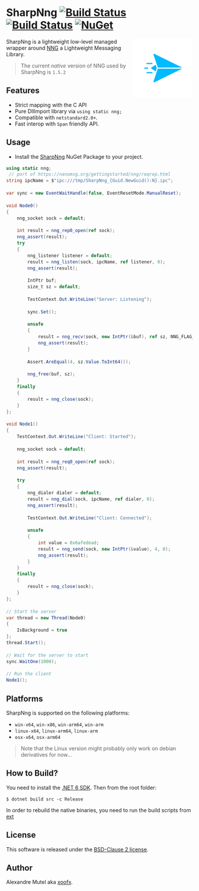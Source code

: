 # SharpNng [![Build Status](https://github.com/xoofx/SharpNng/workflows/managed/badge.svg?branch=main)](https://github.com/xoofx/SharpNng/actions) [![Build Status](https://github.com/xoofx/SharpNng/workflows/native/badge.svg?branch=main)](https://github.com/xoofx/SharpNng/actions) [![NuGet](https://img.shields.io/nuget/v/SharpNng.svg)](https://www.nuget.org/packages/SharpNng/)

<img align="right" width="160px" height="160px" src="img/logo.png">

SharpNng is a lightweight low-level managed wrapper around [NNG](https://nng.nanomsg.org/) a Lightweight Messaging Library.

> The current _native_ version of NNG used by SharpNng is `1.5.2`

## Features

- Strict mapping with the C API
- Pure DllImport library via `using static nng;`
- Compatible with `netstandard2.0+`.
- Fast interop with `Span` friendly API.

## Usage

- Install the [SharpNng](https://www.nuget.org/packages/SharpNng/) NuGet Package to your project.

```c#
using static nng;
 // port of https://nanomsg.org/gettingstarted/nng/reqrep.html
string ipcName = $"ipc:///tmp/SharpNng_{Guid.NewGuid():N}.ipc";

var sync = new EventWaitHandle(false, EventResetMode.ManualReset);

void Node0()
{
    nng_socket sock = default;

    int result = nng_rep0_open(ref sock);
    nng_assert(result);
    try
    {
        nng_listener listener = default;
        result = nng_listen(sock, ipcName, ref listener, 0);
        nng_assert(result);

        IntPtr buf;
        size_t sz = default;

        TestContext.Out.WriteLine("Server: Listening");

        sync.Set();

        unsafe
        {
            result = nng_recv(sock, new IntPtr(&buf), ref sz, NNG_FLAG_ALLOC);
            nng_assert(result);
        }

        Assert.AreEqual(4, sz.Value.ToInt64());

        nng_free(buf, sz);
    }
    finally
    {
        result = nng_close(sock);
    }
};

void Node1()
{
    TestContext.Out.WriteLine("Client: Started");

    nng_socket sock = default;

    int result = nng_req0_open(ref sock);
    nng_assert(result);

    try
    {
        nng_dialer dialer = default;
        result = nng_dial(sock, ipcName, ref dialer, 0);
        nng_assert(result);

        TestContext.Out.WriteLine("Client: Connected");

        unsafe
        {
            int value = 0x6afedead;
            result = nng_send(sock, new IntPtr(&value), 4, 0);
            nng_assert(result);
        }
    }
    finally
    {
        result = nng_close(sock);
    }
};

// Start the server
var thread = new Thread(Node0)
{
    IsBackground = true
};
thread.Start();

// Wait for the server to start
sync.WaitOne(1000);

// Run the client
Node1();
```

## Platforms

SharpNng is supported on the following platforms:

- `win-x64`, `win-x86`, `win-arm64`, `win-arm`
- `linux-x64`, `linux-arm64`, `linux-arm`
- `osx-x64`, `osx-arm64`

> Note that the Linux version might probably only work on debian derivatives for now...

## How to Build?

You need to install the [.NET 6 SDK](https://dotnet.microsoft.com/download/dotnet/6.0). Then from the root folder:

```console
$ dotnet build src -c Release
```

In order to rebuild the native binaries, you need to run the build scripts from [ext](ext/readme.md)

## License

This software is released under the [BSD-Clause 2 license](https://opensource.org/licenses/BSD-2-Clause).

## Author

Alexandre Mutel aka [xoofx](https://xoofx.com).
